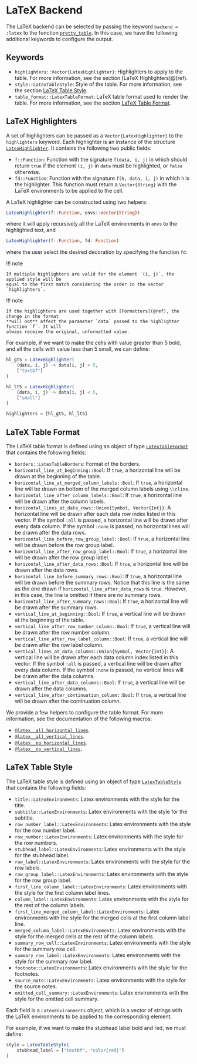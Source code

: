 # LaTeX Backend

The LaTeX backend can be selected by passing the keyword `backend = :latex` to the function
[`pretty_table`](@ref). In this case, we have the following additional keywords to configure
the output.

## Keywords

- `highlighters::Vector{LatexHighlighter}`: Highlighters to apply to the table. For more
    information, see the section [LaTeX Highlighters]@(ref).
- `style::LatexTableStyle`: Style of the table. For more information, see the section
    [LaTeX Table Style](@ref).
- `table_format::LatexTableFormat`: LaTeX table format used to render the table. For more
    information, see the section [LaTeX Table Format](@ref).

## LaTeX Highlighters

A set of highlighters can be passed as a `Vector{LatexHighlighter}` to the `highlighters`
keyword. Each highlighter is an instance of the structure [`LatexHighlighter`](@ref). It
contains the following two public fields:

- `f::Function`: Function with the signature `f(data, i, j)` in which should return `true`
    if the element `(i, j)` in `data` must be highlighted, or `false` otherwise.
- `fd::Function`: Function with the signature `f(h, data, i, j)` in which `h` is the
    highlighter. This function must return a `Vector{String}` with the LaTeX environments to
    be applied to the cell.

A LaTeX highlighter can be constructed using two helpers:

```julia
LatexHighlighter(f::Function, envs::Vector{String})
```

where it will apply recursively all the LaTeX environments in `envs` to the highlighted
text, and

```julia
LatexHighlighter(f::Function, fd::Function)
```

where the user select the desired decoration by specifying the function `fd`.

!!! note

    If multiple highlighters are valid for the element `(i, j)`, the applied style will be
    equal to the first match considering the order in the vector `highlighters`.

!!! note

    If the highlighters are used together with [Formatters](@ref), the change in the format
    **will not** affect the parameter `data` passed to the highlighter function `f`. It will
    always receive the original, unformatted value.

For example, if we want to make the cells with value greater than 5 bold, and all the
cells with value less than 5 small, we can define:

```julia
hl_gt5 = LatexHighlighter(
    (data, i, j) -> data[i, j] > 5,
    ["textbf"]
)

hl_lt5 = LatexHighlighter(
    (data, i, j) -> data[i, j] < 5,
    ["small"]
)

highlighters = [hl_gt5, hl_lt5]
```

## LaTeX Table Format

The LaTeX table format is defined using an object of type [`LatexTableFormat`](@ref) that
contains the following fields:

- `borders::LatexTableBorders`: Format of the borders.
- `horizontal_line_at_beginning::Bool`: If `true`, a horizontal line will be drawn at the
    beginning of the table.
- `horizontal_line_at_merged_column_labels::Bool`: If `true`, a horizontal line will be
    drawn on bottom of the merged column labels using `\\cline`.
- `horizontal_line_after_column_labels::Bool`: If `true`, a horizontal line will be drawn
    after the column labels.
- `horizontal_lines_at_data_rows::Union{Symbol, Vector{Int}}`: A horizontal line will be
    drawn after each data row index listed in this vector. If the symbol `:all` is passed, a
    horizontal line will be drawn after every data column. If the symbol `:none` is passed,
    no horizontal lines will be drawn after the data rows.
- `horizontal_line_before_row_group_label::Bool`: If `true`, a horizontal line will be
    drawn before the row group label.
- `horizontal_line_after_row_group_label::Bool`: If `true`, a horizontal line will be
    drawn after the row group label.
- `horizontal_line_after_data_rows::Bool`: If `true`, a horizontal line will be drawn
    after the data rows.
- `horizontal_line_before_summary_rows::Bool`: If `true`, a horizontal line will be drawn
    before the summary rows. Notice that this line is the same as the one drawn if
    `horizontal_line_after_data_rows` is `true`. However, in this case, the line is omitted
    if there are no summary rows.
- `horizontal_line_after_summary_rows::Bool`: If `true`, a horizontal line will be drawn
    after the summary rows.
- `vertical_line_at_beginning::Bool`: If `true`, a vertical line will be drawn at the
    beginning of the table.
- `vertical_line_after_row_number_column::Bool`: If `true`, a vertical line will be drawn
    after the row number column.
- `vertical_line_after_row_label_column::Bool`: If `true`, a vertical line will be drawn
    after the row label column.
- `vertical_lines_at_data_columns::Union{Symbol, Vector{Int}}`: A vertical line will be
    drawn after each data column index listed in this vector. If the symbol `:all` is
    passed, a vertical line will be drawn after every data column. If the symbol `:none` is
    passed, no vertical lines will be drawn after the data columns.
- `vertical_line_after_data_columns::Bool`: If `true`, a vertical line will be drawn after
    the data columns.
- `vertical_line_after_continuation_column::Bool`: If `true`, a vertical line will be
    drawn after the continuation column.

We provide a few helpers to configure the table format. For more information, see the
documentation of the following macros:

- [`@latex__all_horizontal_lines`](@ref).
- [`@latex__all_vertical_lines`](@ref).
- [`@latex__no_horizontal_lines`](@ref).
- [`@latex__no_vertical_lines`](@ref).

## LaTeX Table Style

The LaTeX table style is defined using an object of type [`LatexTableStyle`](@ref) that
contains the following fields:

- `title::LatexEnvironments`: Latex environments with the style for the title.
- `subtitle::LatexEnvironments`: Latex environments with the style for the subtitle.
- `row_number_label::LatexEnvironments`: Latex environments with the style for the row
    number label.
- `row_number::LatexEnvironments`: Latex environments with the style for the row numbers.
- `stubhead_label::LatexEnvironments`:  Latex environments with the style for the stubhead
    label.
- `row_label::LatexEnvironments`: Latex environments with the style for the row labels.
- `row_group_label::LatexEnvironments`: Latex environments with the style for the row group
    label.
- `first_line_column_label::LatexEnvironments`: Latex environments with the style for the
    first column label lines.
- `column_label::LatexEnvironments`: Latex environments with the style for the rest of the
    column labels.
- `first_line_merged_column_label::LatexEnvironments`: Latex environments with the style for
    the merged cells at the first column label line.
- `merged_column_label::LatexEnvironments`: Latex environments with the style for the merged
    cells at the rest of the column labels.
- `summary_row_cell::LatexEnvironments`: Latex environments with the style for the summary
    row cell.
- `summary_row_label::LatexEnvironments`: Latex environments with the style for the summary
    row label.
- `footnote::LatexEnvironments`: Latex environments with the style for the footnotes.
- `source_note::LatexEnvironments`: Latex environments with the style for the source notes.
- `omitted_cell_summary::LatexEnvironments`: Latex environments with the style for the
    omitted cell summary.

Each field is a `LatexEnvironments` object, which is a vector of strings with the LaTeX
environments to be applied to the corresponding element.

For example, if we want to make the stubhead label bold and red, we must define:

```julia
style = LatexTableStyle(
    stubhead_label = ["textbf", "color{red}"]
)
```
